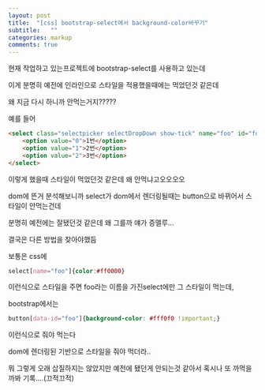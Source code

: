 ```yaml
---
layout: post
title:  "[css] bootstrap-select에서 background-color바꾸기"
subtitle:   ""
categories: markup 
comments: true
---
```




현재 작업하고 있는프로젝트에 bootstrap-select를 사용하고 있는데

이게 분명히 예전에 인라인으로 스타일을 적용했을때에는 먹었던것 같은데

왜 지금 다시 하니까 안먹는거지?????

예를 들어

~~~html
<select class="selectpicker selectDropDown show-tick" name="foo" id="foo" v-model="foo" style="background-color:#ff0000">
	<option value="0">1번</option>
	<option value="1">2번</option>
	<option value="2">3번</option>
</select>
~~~



이렇게 했을때 스타일이 먹었던것 같은데 왜 안먹냐고오오오오

dom에 뜬거 분석해보니까 select가 dom에서 렌더링될때는 button으로 바뀌어서 스타일이 안먹는건데

분명히 예전에는 잘됐던것 같은데 왜 그를까 얘가 증맬루...



결국은 다른 방법을 찾아야했듬

보통은 css에 

~~~css
select[name="foo"]{color:#ff0000}
~~~

이런식으로 스타일을 주면 foo라는 이름을 가진select에만 그 스타일이 먹는데,

bootstrap에서는 

```css
button[data-id="foo"]{background-color: #fff0f0 !important;}
```

이런식으로 줘야 먹는다

dom에 렌더링된 기반으로 스타일을 줘야 먹더라..



뭐 그렇게 오래 삽질하지는 않았지만 예전에 됐던게 안되는것 같아서 혹시나 또 까먹을까봐 기록....(끄적끄적)

